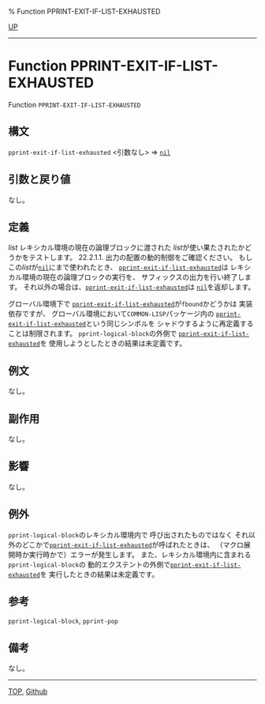 % Function PPRINT-EXIT-IF-LIST-EXHAUSTED

[UP](22.4.html)  

---

# Function **PPRINT-EXIT-IF-LIST-EXHAUSTED**


Function `PPRINT-EXIT-IF-LIST-EXHAUSTED`


## 構文

`pprint-exit-if-list-exhausted` <引数なし> => [`nil`](5.3.nil-variable.html)


## 引数と戻り値

なし。


## 定義

*list*
レキシカル環境の現在の論理ブロックに渡された
*list*が使い果たされたかどうかをテストします。
22.2.1.1. 出力の配置の動的制御をご確認ください。
もしこの*list*が[`nil`](5.3.nil-variable.html)にまで使われたとき、
[`pprint-exit-if-list-exhausted`](22.4.pprint-exit-if-list-exhausted.html)は
レキシカル環境の現在の論理ブロックの実行を、
サフィックスの出力を行い終了します。
それ以外の場合は、[`pprint-exit-if-list-exhausted`](22.4.pprint-exit-if-list-exhausted.html)は
[`nil`](5.3.nil-variable.html)を返却します。

グローバル環境下で
[`pprint-exit-if-list-exhausted`](22.4.pprint-exit-if-list-exhausted.html)が`fbound`かどうかは
実装依存ですが、
グローバル環境において`COMMON-LISP`パッケージ内の
[`pprint-exit-if-list-exhausted`](22.4.pprint-exit-if-list-exhausted.html)という同じシンボルを
シャドウするように再定義することは制限されます。
`pprint-logical-block`の外側で
[`pprint-exit-if-list-exhausted`](22.4.pprint-exit-if-list-exhausted.html)を
使用しようとしたときの結果は未定義です。


## 例文

なし。


## 副作用

なし。


## 影響

なし。


## 例外

`pprint-logical-block`のレキシカル環境内で
呼び出されたものではなく
それ以外のどこかで[`pprint-exit-if-list-exhausted`](22.4.pprint-exit-if-list-exhausted.html)が呼ばれたときは、
（マクロ展開時か実行時かで）エラーが発生します。
また、レキシカル環境内に含まれる`pprint-logical-block`の
動的エクステントの外側で[`pprint-exit-if-list-exhausted`](22.4.pprint-exit-if-list-exhausted.html)を
実行したときの結果は未定義です。


## 参考

`pprint-logical-block`,
`pprint-pop`


## 備考

なし。


---
[TOP](index.html),  [Github](https://github.com/nptcl/npt-japanese)

